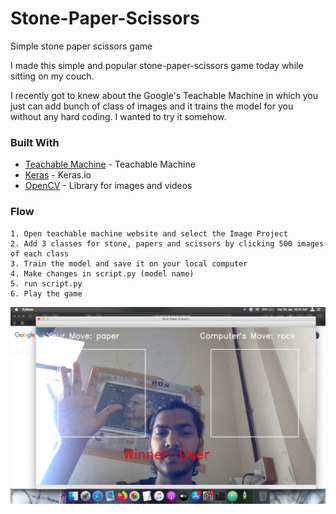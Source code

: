 # Stone-Paper-Scissors
Simple stone paper scissors game 

I made this simple and popular stone-paper-scissors game today while sitting on my couch. 

I recently got to knew about the Google's Teachable Machine in which you just can add bunch of class of images and it trains the model for you without any hard coding. I wanted to try it somehow.

### Built With

* [Teachable Machine](http://teachablemachine.withgoogle.com) - Teachable Machine
* [Keras](https://keras.io) - Keras.io
* [OpenCV](https://opencv.org) - Library for images and videos


### Flow
```
1. Open teachable machine website and select the Image Project
2. Add 3 classes for stone, papers and scissors by clicking 500 images of each class
3. Train the model and save it on your local computer
4. Make changes in script.py (model name)
5. run script.py
6. Play the game
```

![Screenshot](https://github.com/AshiishKarhade/Stone-Paper-Scissors/blob/master/1.png)
